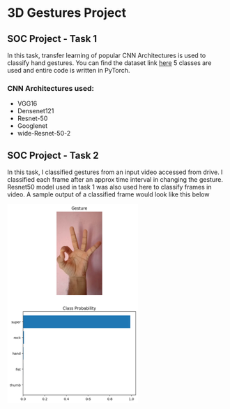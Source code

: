# 3D Gestures Project

## SOC Project - Task 1

In this task, transfer learning of popular CNN Architectures is used to classify hand gestures.
You can find the dataset link [here](https://drive.google.com/drive/folders/14MgJdRSxVCNwpUHXJQ_7NXPQFT-Oz4CB?usp=sharing)
5 classes are used and entire code is written in PyTorch. 

### CNN Architectures used:
* VGG16
* Densenet121
* Resnet-50
* Googlenet
* wide-Resnet-50-2

## SOC Project - Task 2

In this task, I classified gestures from an input video accessed from drive. I classified each frame after an approx time interval in changing the gesture. Resnet50 model used in task 1 was also used here to classify frames in video.
A sample output of a classified frame would look like this below

<img src="https://github.com/SenthilVikram/3D_Gestures_Senthil/blob/master/GestureClassification_Video_PyTorch_SOCtask2/imageforREADME.png" width="300">
